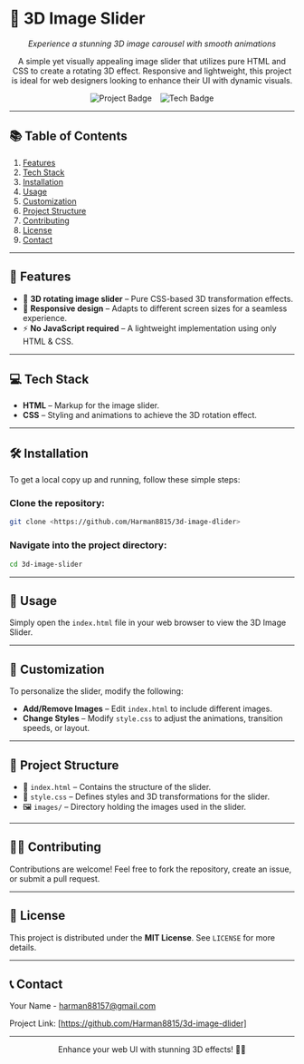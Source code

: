 
# 🎠 **3D Image Slider**

<div align="center">
  <p><em>Experience a stunning 3D image carousel with smooth animations</em></p>
  <p>A simple yet visually appealing image slider that utilizes pure HTML and CSS to create a rotating 3D effect. Responsive and lightweight, this project is ideal for web designers looking to enhance their UI with dynamic visuals.</p>
</div>

<div align="center">
  <div style="display: flex; flex-wrap: wrap; justify-content: center; gap: 15px; align-items: center;">
    <img src="https://img.shields.io/badge/Project-3D%20Image%20Slider-blue?style=for-the-badge" alt="Project Badge">
    <img src="https://img.shields.io/badge/Technology-HTML%20%26%20CSS-orange?style=for-the-badge" alt="Tech Badge">
  </div>
</div>

---

## 📚 **Table of Contents**

1. [Features](#features)
2. [Tech Stack](#tech-stack)
3. [Installation](#installation)
4. [Usage](#usage)
5. [Customization](#customization)
6. [Project Structure](#project-structure)
7. [Contributing](#contributing)
8. [License](#license)
9. [Contact](#contact)

---

## 🚀 **Features**

- 🎡 **3D rotating image slider** – Pure CSS-based 3D transformation effects.
- 📱 **Responsive design** – Adapts to different screen sizes for a seamless experience.
- ⚡ **No JavaScript required** – A lightweight implementation using only HTML & CSS.

---

## 💻 **Tech Stack**

- **HTML** – Markup for the image slider.
- **CSS** – Styling and animations to achieve the 3D rotation effect.

---

## 🛠 **Installation**

To get a local copy up and running, follow these simple steps:

### **Clone the repository**:
```sh
git clone <https://github.com/Harman8815/3d-image-dlider>
```

### **Navigate into the project directory**:
```sh
cd 3d-image-slider
```

---

## 🎥 **Usage**

Simply open the `index.html` file in your web browser to view the 3D Image Slider.

---

## 🎨 **Customization**

To personalize the slider, modify the following:

- **Add/Remove Images** – Edit `index.html` to include different images.
- **Change Styles** – Modify `style.css` to adjust the animations, transition speeds, or layout.

---

## 📂 **Project Structure**

- 📜 `index.html` – Contains the structure of the slider.
- 🎨 `style.css` – Defines styles and 3D transformations for the slider.
- 🖼️ `images/` – Directory holding the images used in the slider.

---

## 🧑‍💻 **Contributing**

Contributions are welcome! Feel free to fork the repository, create an issue, or submit a pull request.

---

## 📜 **License**

This project is distributed under the **MIT License**. See `LICENSE` for more details.

---

## 📞 **Contact**

Your Name - [harman88157@gmail.com](mailto:harman88157@gmail.com)  

Project Link: [https://github.com/Harman8815/3d-image-dlider]

---

<div align="center">
    <p>Enhance your web UI with stunning 3D effects! 🎠✨</p>
</div>